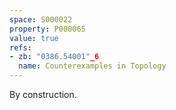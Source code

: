 ```yaml
---
space: S000022
property: P000065
value: true
refs:
- zb: "0386.54001"_6
  name: Counterexamples in Topology
---
```


By construction.
